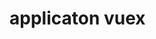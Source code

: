 <!--
 * @Author: maggot-code
 * @Date: 2021-03-01 10:31:47
 * @LastEditors: maggot-code
 * @LastEditTime: 2021-03-01 10:32:00
 * @Description: file content
-->
# applicaton vuex
